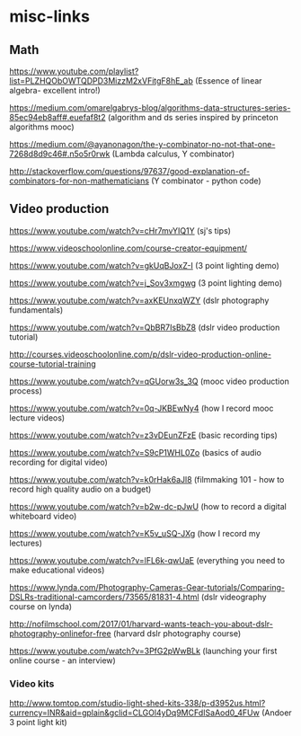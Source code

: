 # misc-links

## Math

https://www.youtube.com/playlist?list=PLZHQObOWTQDPD3MizzM2xVFitgF8hE_ab (Essence of linear algebra- excellent intro!)

https://medium.com/omarelgabrys-blog/algorithms-data-structures-series-85ec94eb8aff#.euefaf8t2 (algorithm and ds series inspired by princeton algorithms mooc)

https://medium.com/@ayanonagon/the-y-combinator-no-not-that-one-7268d8d9c46#.n5o5r0rwk (Lambda calculus, Y combinator)

http://stackoverflow.com/questions/97637/good-explanation-of-combinators-for-non-mathematicians (Y combinator - python code)

## Video production

https://www.youtube.com/watch?v=cHr7mvYIQ1Y (sj's tips)

https://www.videoschoolonline.com/course-creator-equipment/

https://www.youtube.com/watch?v=gkUqBJoxZ-I (3 point lighting demo)

https://www.youtube.com/watch?v=j_Sov3xmgwg (3 point lighting demo)

https://www.youtube.com/watch?v=axKEUnxqWZY (dslr photography fundamentals)

https://www.youtube.com/watch?v=QbBR7IsBbZ8 (dslr video production tutorial)

http://courses.videoschoolonline.com/p/dslr-video-production-online-course-tutorial-training

https://www.youtube.com/watch?v=qGUorw3s_3Q (mooc video production process)

https://www.youtube.com/watch?v=0q-JKBEwNy4 (how I record mooc lecture videos)

https://www.youtube.com/watch?v=z3vDEunZFzE (basic recording tips)

https://www.youtube.com/watch?v=S9cP1WHL0Zo (basics of audio recording for digital video)

https://www.youtube.com/watch?v=k0rHak6aJl8 (filmmaking 101 - how to record high quality audio on a budget)

https://www.youtube.com/watch?v=b2w-dc-pJwU (how to record a digital whiteboard video)

https://www.youtube.com/watch?v=K5v_uSQ-JXg (how I record my lectures)

https://www.youtube.com/watch?v=lFL6k-qwUaE (everything you need to make educational videos)

https://www.lynda.com/Photography-Cameras-Gear-tutorials/Comparing-DSLRs-traditional-camcorders/73565/81831-4.html (dslr videography course on lynda)

http://nofilmschool.com/2017/01/harvard-wants-teach-you-about-dslr-photography-onlinefor-free (harvard dslr photography course)

https://www.youtube.com/watch?v=3PfG2pWwBLk (launching your first online course - an interview)

### Video kits

http://www.tomtop.com/studio-light-shed-kits-338/p-d3952us.html?currency=INR&aid=gplain&gclid=CLGOl4yDq9MCFdISaAod0_4FUw (Andoer 3 point light kit)


